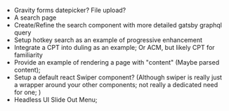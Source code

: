- Gravity forms datepicker? File upload?
- A search page
- Create/Refine the search component with more detailed gatsby graphql query
- Setup hotkey search as an example of progressive enhancement
- Integrate a CPT into duling as an example; Or ACM, but likely CPT for familiarity
- Provide an example of rendering a page with "content" (Maybe parsed content);
- Setup a default react Swiper component? (Although swiper is really just a wrapper around your other components; not really a dedicated need for one; )
- Headless UI Slide Out Menu;
